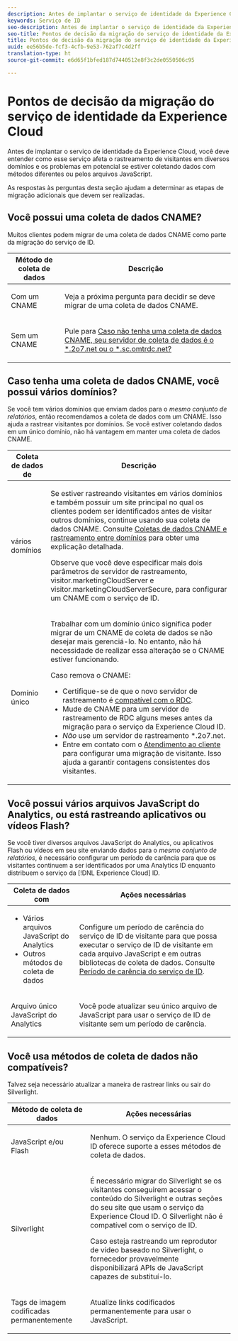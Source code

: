 ```yaml
---
description: Antes de implantar o serviço de identidade da Experience Cloud, você deve entender como esse serviço afeta o rastreamento de visitantes em diversos domínios e os problemas em potencial se estiver coletando dados com métodos diferentes ou pelos arquivos JavaScript.
keywords: Serviço de ID
seo-description: Antes de implantar o serviço de identidade da Experience Cloud, você deve entender como esse serviço afeta o rastreamento de visitantes em diversos domínios e os problemas em potencial se estiver coletando dados com métodos diferentes ou pelos arquivos JavaScript.
seo-title: Pontos de decisão da migração do serviço de identidade da Experience Cloud
title: Pontos de decisão da migração do serviço de identidade da Experience Cloud
uuid: ee56b5de-fcf3-4cfb-9e53-762af7c4d2ff
translation-type: ht
source-git-commit: e6d65f1bfed187d7440512e8f3c2de0550506c95

---
```



# Pontos de decisão da migração do serviço de identidade da Experience Cloud

Antes de implantar o serviço de identidade da Experience Cloud, você deve entender como esse serviço afeta o rastreamento de visitantes em diversos domínios e os problemas em potencial se estiver coletando dados com métodos diferentes ou pelos arquivos JavaScript.

As respostas às perguntas desta seção ajudam a determinar as etapas de migração adicionais que devem ser realizadas.

## Você possui uma coleta de dados CNAME?

Muitos clientes podem migrar de uma coleta de dados CNAME como parte da migração do serviço de ID.

<table id="table_13F7C1E3D64D4F86B0149C9D3B54AADD"> 
 <thead> 
  <tr> 
   <th colname="col1" class="entry"> Método de coleta de dados </th> 
   <th colname="col2" class="entry"> Descrição </th> 
  </tr> 
 </thead>
 <tbody> 
  <tr> 
   <td colname="col1"> <p>Com um CNAME </p> </td> 
   <td colname="col2"> <p>Veja a próxima pergunta para decidir se deve migrar de uma coleta de dados CNAME. </p> </td> 
  </tr> 
  <tr> 
   <td colname="col1"> <p>Sem um CNAME </p> </td> 
   <td colname="col2"> <p>Pule para <a href="../../reference/analytics-reference/migration-decisions.md#section-34dabde7780e4a339f134c0ca7768961" format="dita" scope="local">Caso não tenha uma coleta de dados CNAME, seu servidor de coleta de dados é o *.2o7.net ou o *.sc.omtrdc.net?</a> </p> </td> 
  </tr> 
 </tbody> 
</table>

## Caso tenha uma coleta de dados CNAME, você possui vários domínios?

Se você tem vários domínios que enviam dados para o *mesmo conjunto de relatórios*, então recomendamos a coleta de dados com um CNAME. Isso ajuda a rastrear visitantes por domínios. Se você estiver coletando dados em um único domínio, não há vantagem em manter uma coleta de dados CNAME.

<table id="table_D132BCA243E54657AEC930559343FDD3"> 
 <thead> 
  <tr> 
   <th colname="col1" class="entry"> Coleta de dados de </th> 
   <th colname="col2" class="entry"> Descrição </th> 
  </tr> 
 </thead>
 <tbody> 
  <tr> 
   <td colname="col1"> <p>vários domínios </p> </td> 
   <td colname="col2"> <p>Se estiver rastreando visitantes em vários domínios e também possuir um site principal no qual os clientes podem ser identificados antes de visitar outros domínios, continue usando sua coleta de dados CNAME. Consulte <a href="../../reference/analytics-reference/cname.md#concept-4df91f8a30ad4ec7a01eb943d579cc9d" format="dita" scope="local">Coletas de dados CNAME e rastreamento entre domínios</a> para obter uma explicação detalhada. </p> <p>Observe que você deve especificar mais dois parâmetros de servidor de rastreamento, <span class="codeph">visitor.marketingCloudServer</span> e <span class="codeph">visitor.marketingCloudServerSecure</span>, para configurar um CNAME com o serviço de ID. </p> </td> 
  </tr> 
  <tr> 
   <td colname="col1"> <p>Domínio único </p> </td> 
   <td colname="col2"> <p>Trabalhar com um domínio único significa poder migrar de um CNAME de coleta de dados se não desejar mais gerenciá-lo. No entanto, não há necessidade de realizar essa alteração se o CNAME estiver funcionando. </p> <p>Caso remova o CNAME: </p> 
    <ul id="ul_12CDECEFC7BB41A18895B507CAA42315"> 
     <li id="li_32E2CD3E58454E20A642BADE507AE86E">Certifique-se de que o novo servidor de rastreamento é <a href="https://marketing.adobe.com/resources/help/pt_BR/whitepapers/rdc/" format="https" scope="external">compatível com o RDC</a>. </li> 
     <li id="li_865BB6DAA3594EBBAB688E73C8343762">Mude de CNAME para um servidor de rastreamento de RDC alguns meses antes da migração para o serviço da <span class="keyword">Experience Cloud</span> ID. </li> 
     <li id="li_284A015177554C848C8648DC5BBAA365"> <i>Não</i> use um servidor de rastreamento <span class="codeph">*.2o7.net</span>. </li> 
     <li id="li_B1ABF03DC46C42059F61542CDE0FE5A1">Entre em contato com o <a href="https://helpx.adobe.com/br/marketing-cloud/contact-support.html" format="https" scope="external">Atendimento ao cliente</a> para configurar uma migração de visitante. Isso ajuda a garantir contagens consistentes dos visitantes. </li> 
    </ul> </td> 
  </tr> 
 </tbody> 
</table>

## Você possui vários arquivos JavaScript do Analytics, ou está rastreando aplicativos ou vídeos Flash?

Se você tiver diversos arquivos JavaScript do Analytics, ou aplicativos Flash ou vídeos em seu site enviando dados para o *mesmo conjunto de relatórios*, é necessário configurar um período de carência para que os visitantes continuem a ser identificados por uma Analytics ID enquanto distribuem o serviço da [!DNL Experience Cloud] ID.

<table id="table_8A4EA063AF4345B69BC98537E2E702BA"> 
 <thead> 
  <tr> 
   <th colname="col1" class="entry"> Coleta de dados com </th> 
   <th colname="col2" class="entry"> Ações necessárias </th> 
  </tr> 
 </thead>
 <tbody> 
  <tr> 
   <td colname="col1"> 
    <ul id="ul_910DD99E074E49C6907F86426EFA5BF2"> 
     <li id="li_4366CC8EB7A54A959568E3761ABBBF23">Vários arquivos JavaScript do Analytics </li> 
     <li id="li_B8A8132019EA48088E4F37E36F153D76">Outros métodos de coleta de dados </li> 
    </ul> </td> 
   <td colname="col2"> <p>Configure um período de carência do serviço de ID de visitante para que possa executar o serviço de ID de visitante em cada arquivo JavaScript e em outras bibliotecas de coleta de dados. Consulte <a href="../../reference/analytics-reference/grace-period.md" format="dita" scope="local">Período de carência do serviço de ID</a>. </p> </td> 
  </tr> 
  <tr> 
   <td colname="col1"> <p>Arquivo único JavaScript do Analytics </p> </td> 
   <td colname="col2"> <p>Você pode atualizar seu único arquivo de JavaScript para usar o serviço de ID de visitante sem um período de carência. </p> </td> 
  </tr> 
 </tbody> 
</table>

## Você usa métodos de coleta de dados não compatíveis?

Talvez seja necessário atualizar a maneira de rastrear links ou sair do Silverlight.

<table id="table_A72AEB92F48345DD83F136B9989F4EF9"> 
 <thead> 
  <tr> 
   <th colname="col1" class="entry"> Método de coleta de dados </th> 
   <th colname="col2" class="entry"> Ações necessárias </th> 
  </tr> 
 </thead>
 <tbody> 
  <tr> 
   <td colname="col1"> <p>JavaScript e/ou Flash </p> </td> 
   <td colname="col2"> <p>Nenhum. O serviço da <span class="keyword">Experience Cloud</span> ID oferece suporte a esses métodos de coleta de dados. </p> </td> 
  </tr> 
  <tr> 
   <td colname="col1"> <p>Silverlight </p> </td> 
   <td colname="col2"> <p>É necessário migrar do Silverlight se os visitantes conseguirem acessar o conteúdo do Silverlight e outras seções do seu site que usam o serviço da <span class="keyword">Experience Cloud</span> ID. O Silverlight não é compatível com o serviço de ID. </p> <p> Caso esteja rastreando um reprodutor de vídeo baseado no Silverlight, o fornecedor provavelmente disponibilizará APIs de JavaScript capazes de substituí-lo. </p> </td> 
  </tr> 
  <tr> 
   <td colname="col1"> <p>Tags de imagem codificadas permanentemente </p> </td> 
   <td colname="col2"> <p>Atualize links codificados permanentemente para usar o JavaScript. </p> </td> 
  </tr> 
 </tbody> 
</table>

